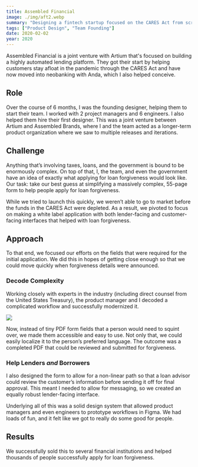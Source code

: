 ```yaml
---
title: Assembled Financial
image: ./img/aft2.webp
summary: "Designing a fintech startup focused on the CARES Act from scratch."
tags: ["Product Design", "Team Founding"]
date: 2020-02-02
year: 2020
---
```

Assembled Financial is a joint venture with Artium that's focused on building a highly automated lending platform. They got their start by helping customers stay afloat in the pandemic through the CARES Act and have now moved into neobanking with Anda, which I also helped conceive.

## Role
Over the course of 6 months, I was the founding designer, helping them to start their team. I worked with 2 project managers and 6 engineers. I also helped them hire their first designer. This was a joint venture between Artium and Assembled Brands, where I and the team acted as a longer-term product organization where we saw to multiple releases and iterations.

## Challenge
Anything that’s involving taxes, loans, and the government is bound to be enormously complex. On top of that, I, the team, and even the government have an idea of exactly what applying for loan forgiveness would look like. Our task: take our best guess at simplifying a massively complex, 55-page form to help people apply for loan forgiveness.

While we tried to launch this quickly, we weren’t able to go to market before the funds in the CARES Act were depleted. As a result, we pivoted to focus on making a white label application with both lender-facing and customer-facing interfaces that helped with loan forgiveness.

## Approach
To that end, we focused our efforts on the fields that were required for the initial application. We did this in hopes of getting close enough so that we could move quickly when forgiveness details were announced.

### Decode Complexity

Working closely with experts in the industry (including direct counsel from the United States Treasury), the product manager and I decoded a complicated workflow and successfully modernized it.

![](/img/aft.webp)

Now, instead of tiny PDF form fields that a person would need to squint over, we made them accessible and easy to use. Not only that, we could easily localize it to the person’s preferred language. The outcome was a completed PDF that could be reviewed and submitted for forgiveness.

### Help Lenders *and* Borrowers

I also designed the form to allow for a non-linear path so that a loan advisor could review the customer’s information before sending it off for final approval. This meant I needed to allow for messaging, so we created an equally robust lender-facing interface.

Underlying all of this was a solid design system that allowed product managers and even engineers to prototype workflows in Figma. We had loads of fun, and it felt like we got to really do some good for people.

## Results
We successfully sold this to several financial institutions and helped thousands of people successfully apply for loan forgiveness.